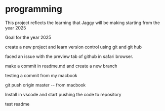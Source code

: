 # programming

This project reflects the learning that Jaggy will be making starting from the year 2025

Goal for the year 2025

create a new project and learn version control using git and git hub

faced an issue with the preview tab of github in safari browser.



make a commit in readme.md and create a new branch

testing a commit from my macbook

git push origin master -- from macbook

Install in vscode and start pushing the code to repository

test  readme